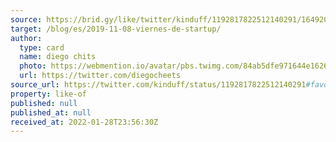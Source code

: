 ```yaml
---
source: https://brid.gy/like/twitter/kinduff/1192817822512140291/1649200994
target: /blog/es/2019-11-08-viernes-de-startup/
author:
  type: card
  name: diego chits
  photo: https://webmention.io/avatar/pbs.twimg.com/84ab5dfe971644e1626adef259d1e20a6dbd156731fe0d9cc9f74d38ca50fbbb.jpg
  url: https://twitter.com/diegocheets
source_url: https://twitter.com/kinduff/status/1192817822512140291#favorited-by-1649200994
property: like-of
published: null
published_at: null
received_at: 2022-01-28T23:56:30Z
---
```


